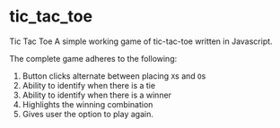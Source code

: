 # tic_tac_toe
Tic Tac Toe 
A simple working game of tic-tac-toe written in Javascript.

The complete game adheres to the following:
1. Button clicks alternate between placing `X`s and `O`s
2. Ability to identify when there is a tie
3. Ability to identify when there is a winner
4. Highlights the winning combination
5. Gives user the option to play again.
